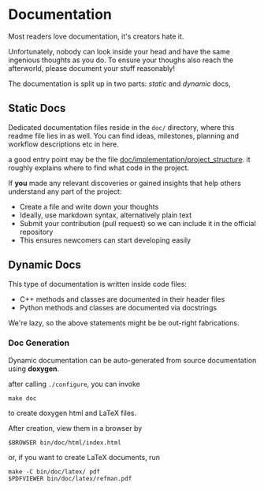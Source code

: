 Documentation
=============

Most readers love documentation, it's creators hate it.

Unfortunately, nobody can look inside your head and have the same ingenious
thoughts as you do. To ensure your thoughs also reach the afterworld, please
document your stuff reasonably!

The documentation is split up in two parts: *static* and *dynamic* docs,


Static Docs
-----------

Dedicated documentation files reside in the `doc/` directory, where this
readme file lies in as well. You can find ideas, milestones, planning and
workflow descriptions etc in here.

a good entry point may be the file [doc/implementation/project_structure](implementation/project_structure.md).
it roughly explains where to find what code in the project.

If **you** made any relevant discoveries or gained insights that help others
understand any part of the project:

* Create a file and write down your thoughts
* Ideally, use markdown syntax, alternatively plain text
* Submit your contribution (pull request) so we can include it in the official
  repository
* This ensures newcomers can start developing easily


Dynamic Docs
------------

This type of documentation is written inside code files:

 - C++ methods and classes are documented in their header files
 - Python methods and classes are documented via docstrings

We're lazy, so the above statements might be be out-right fabrications.


### Doc Generation

Dynamic documentation can be auto-generated from source documentation using **doxygen**.

after calling `./configure`, you can invoke

	make doc

to create doxygen html and LaTeX files.


After creation, view them in a browser by

	$BROWSER bin/doc/html/index.html

or, if you want to create LaTeX documents, run

	make -C bin/doc/latex/ pdf
	$PDFVIEWER bin/doc/latex/refman.pdf
